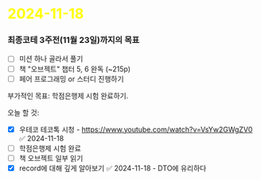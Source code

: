 # <span style="color:yellow">2024-11-18</span>

### 최종코테 3주전(11월 23일)까지의 목표
- [ ] 미션 하나 골라서 풀기
- [ ] 책 "오브젝트" 챕터 5, 6 완독 (~215p)
- [ ] 페어 프로그래밍 or 스터디 진행하기

부가적인 목표: 학점은행제 시험 완료하기.



오늘 할 것:
- [x] 우테코 테코톡 시청 - https://www.youtube.com/watch?v=VsYw2GWgZV0 ✅ 2024-11-18
- [ ] 학점은행제 시험 완료
- [ ] 책 오브젝트 일부 읽기
- [x] record에 대해 깊게 알아보기 ✅ 2024-11-18 - DTO에 유리하다
